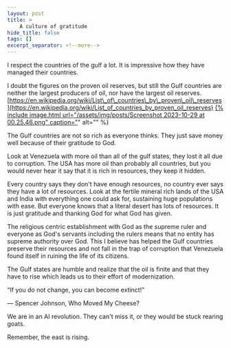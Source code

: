 ```yaml
---
layout: post
title: >
    A culture of gratitude
hide_title: false
tags: []
excerpt_separator: <!--more-->
---
```

I respect the countries of the gulf a lot. It is impressive how they have managed their countries.

I doubt the figures on the proven oil reserves, but still the Gulf countries are neither the largest producers of oil, nor have the largest oil reserves. [https://en.wikipedia.org/wiki/List\_of\_countries\_by\_proven\_oil\_reserves](https://en.wikipedia.org/wiki/List_of_countries_by_proven_oil_reserves)
[
{% include image.html url="/assets/img/posts/Screenshot 2023-10-29 at 00.25.46.png" caption="](https://blogger.googleusercontent.com/img/b/R29vZ2xl/AVvXsEi5Jt1JHiTjd0FOL0yH4Sp3zZeVgmhqQR1EctVF5m03HKwWoHQjOU0dx0iwpqNhnTP25nL-XFy3ypMajp57uUJbvbd6XC6uW6TK9Hp9uNGlFQ6_DxKwRmJwHE8hP-a8QtRzPljis5QHMt5qkDHyuY4q74THA13xdT-OG7tZfIeJyUEDT4PalKhHTRudvNjN/s1600/Screenshot%202023-10-29%20at%2000.25.46.png)" alt="" %}

The Gulf countries are not so rich as everyone thinks. They just save money well because of their gratitude to God. 

Look at Venezuela with more oil than all of the gulf states, they lost it all due to corruption. The USA has more oil than probably all countries, but you would never hear it say that it is rich in resources, they keep it hidden.


Every country says they don't have enough resources, no country ever says they have a lot of resources. Look at the fertile mineral rich lands of the USA and India with everything one could ask for, sustaining huge populations with ease.  But everyone knows that a literal desert has lots of resources. It is just gratitude and thanking God for what God has given.

The religious centric establishment with God as the supreme ruler and everyone as God's servants including the rulers means that no entity has supreme authority over God. This I believe has helped the Gulf countries preserve their resources and not fall in the trap of corruption that Venezuela found itself in ruining the life of its citizens.

The Gulf states are humble and realize that the oil is finite and that they have to rise which leads us to their effort of modernization.

“If you do not change, you can become extinct\!”

― Spencer Johnson, Who Moved My Cheese?

We are in an AI revolution. They can't miss it, or they would be stuck rearing goats.

Remember, the east is rising.
